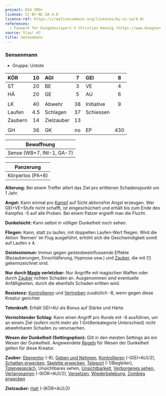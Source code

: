 ```yaml
---
project: DS4 SRD+
license: CC BY-NC-SA 4.0
licence-ref: https://creativecommons.org/licenses/by-nc-sa/4.0/
references: 
  - Fanwerk for Dungeonslayers © Christian Kennig (https://www.dungeonslayers.net/)
source: Slay! #3
title: Sensenmann
---
```


### Sensenmann

- Gruppe: Untote

| KÖR     | 10  | AGI        |  7  | GEI        |  8  |
| :------ | :-: | :--------- | :-: | :--------- | :-: |
| ST      | 20  | BE         |  3  | VE         |  4  |
| HÄ      | 20  | GE         |  5  | AU         |  6  |
|         |     |            |     |            |     |
| LK      | 40  | Abwehr     | 38  | Initiative |  9  |
| Laufen  | 4.5 | Schlagen   | 37  | Schiessen  |     |
| Zaubern | 14  | Zielzauber | 13  |            |     |
|         |     |            |     |            |     |
| GH      | 36  | GK         | no  | EP         | 430 |

|        Bewaffnung         |
| :-----------------------: |
| Sense (WB+7, INI-1, GA-7) |

|    Panzerung     |
| :--------------: |
| Körperlos (PA+8) |

**Alterung:** Bei einem Treffer altert das Ziel pro erlittenen Schadenspunkt um 1 Jahr.

**Angst:** Kann einmal pro [Kampf](../../grw/regeln-kampf.md) auf Sicht aktionsfrei Angst erzeugen. Wer GEI+VE+Stufe nicht schafft, ist eingeschüchert und erhält bis zum Ende des Kampfes -5 auf alle Proben. Bei einem Patzer ergreift man die Flucht.

**Dunkelsicht:** Kann selbst in völliger Dunkelheit noch sehen.

**Fliegen:** Kann, statt zu laufen, mit doppelten Laufen-Wert fliegen. Wird die Aktion 'Rennen' im Flug ausgeführt, erhöht sich die Geschwindigkeit somit auf Laufen x 4.

**Geistesimmun:** Immun gegen geistesbeeinflussende Effekte (Bezauberungen, Einschläferung, Hypnose usw.) und [Zauber](../../fanwerk/zauber/zauber.md), die mit [!] gekennzeichnet sind.

**Nur durch [Magie](../../grw/regeln-magie.md) verletzbar:** Nur Angriffe mit magischen Waffen oder durch [Zauber](../../fanwerk/zauber/zauber.md) richten Schaden an. Ausgenommen sind eventuelle Anfälligkeiten, durch die ebenfalls Schaden erlitten wird.

**Resistenz:** [Kontrollieren](../../grw/zauber/kontrollieren.md) und [Vertreiben](../../grw/zauber/vertreiben.md) zusätzlich -8, wenn gegen diese Kreatur gerichtet

**Totenkraft:** Erhält GEI+AU als Bonus auf Stärke und Härte.

**Vernichtender Schlag:** Kann einen Angriff pro Runde mit -6 ausführen, um an einem Ziel (sofern nicht mehr als 1 Größenkategorie Unterschied) nicht abwehrbaren Schaden zu verursachen.

**Wesen der Dunkelheit (Settingoption):** Gilt in den meisten Settings als ein Wesen der Dunkelheit. Angewendete [Regeln](../../grw/regeln-proben.md) für Wesen der Dunkelheit gelten für diese Kreatur.

**Zauber:** [Ebenentor](../../grw/zauber/ebenentor.md) (-8), [Geben und Nehmen](../../grw/zauber/geben-und-nehmen.md), [Kontrollieren](../../grw/zauber/kontrollieren.md) (-(GEI+AU)/2), [Schatten erwecken](../../grw/zauber/schatten-erwecken.md), [Skelette erwecken](../../grw/zauber/skelette-erwecken.md), [Teleport](../../grw/zauber/teleport.md) (-1/Begleiter), [Totengespräch](../../grw/zauber/totengespraech.md), Unsichtbares sehen, [Unsichtbarkeit](../../grw/zauber/unsichtbarkeit.md), [Verborgenes sehen](../../grw/zauber/verborgenes-sehen.md), [Verlangsamen](../../grw/zauber/verlangsamen.md) (-(KÖR+AU)/2), [Versetzen](../../grw/zauber/versetzen.md), [Wiederbelebung](../../grw/zauber/wiederbelebung.md), [Zombies erwecken](../../grw/zauber/zombies-erwecken.md)

**Zielzauber:** [Halt](../../grw/zauber/halt.md) (-(KÖR+AU)/2)

